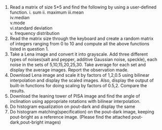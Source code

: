 
1. Read a matrix of size 5*5 and find the following by using a user-defined function.
    i. sum
    ii. maximum
    iii.mean  
    iv.median   
    v.mode    
    vi.standard deviation       
    v. frequency distribution
2. Read the matrix size through the keyboard and create a random matrix of integers ranging from  0 to 10 and compute all the above functions listed in question 1.
3. Take a Lena image and convert it into grayscale. Add three different types of noises(salt and pepper, additive Gaussian noise, speckle), each noise in the sets of 5,10,15,20,25,30. Take average for each set and display the average images. Report the observation made.
4. Download Lena image and scale it by factors of 1,2,0.5 using bilinear interpolation and display the scaled images. Also, display the output of built-in functions for doing scaling by factors of 0.5,2. Compare the results.
5. Download the leaning tower of PISA image and find the angle of inclination using appropriate rotations with bilinear interpolation.
6. Do histogram equalization on pout-dark and display the same
7. Do histogram matching(specification) on the pout-dark image, keeping pout-bright as a reference image.
(Please find the attached pout-dark,pout-bright images) 

